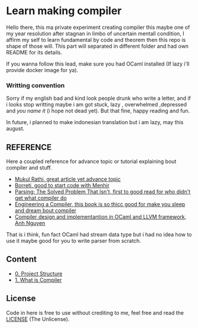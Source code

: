 # Learn making compiler

Hello there, this ma private experiment creating compiler this maybe one of my year resolution after stagnan in limbo of uncertain mentall condition, I affirm my self to learn fundamental by code and theorem then this repo is shape of those will. This part will separated in different folder and had own README for its details.

If you wanna follow this lead, make sure you had OCaml installed (If lazy i'll provide docker image for ya).

### Writting convention

Sorry if my english bad and kind look people drunk who write a letter, and if i looks stop writting maybe i am got stuck, lazy , overwhelmed ,depressed and *you name it* (i hope not dead yet). But that fine, happy reading and fun.

In future, i planned to make indonesian translation but i am lazy, may this august.

## REFERENCE

Here a coupled reference for advance topic or tutorial explaining bout compiler and stuff.

- [Mukul Rathi, great article yet advance topic](https://mukulrathi.com/create-your-own-programming-language/intro-to-compiler/)
- [Borreti, good to start code with Menhir](https://borretti.me/article/parsing-menhir-forth)
- [Parsing: The Solved Problem That Isn't, first to good read for who didn't get what compiler do](https://tratt.net/laurie/blog/entries/parsing_the_solved_problem_that_isnt.html)
- [Engineering a Compiler, this book is so thicc good for make you sleep and dream bout compiler](https://github.com/germanoa/compiladores/blob/master/doc/ebook/Engineering%20a%20Compiler%20-%202nd%20Edition%20-%20K.%20Cooper%2C%20L.%20Torczon%20(Morgan%20Kaufman%2C%202012).pdf)
- [Compiler design and implementantion in OCaml and LLVM framework, Anh Nguyen](https://www.theseus.fi/bitstream/handle/10024/166119/Nguyen_Anh%20.pdf;jsessionid=550342BABE2B3746C75CE67368F3E031?sequence=2)
  
That is i think, fun fact OCaml had stream data type but i had no idea how to use it maybe good for you to write parser from scratch.

## Content

- [0. Project Structure](00-project-structure/README.md)
- [1. What is Compiler](01-what-is-compiler/README.md)

## License

Code in here is free to use without crediting to me, feel free and read the [LICENSE](./LICENSE) (The Unlicense).

